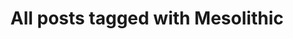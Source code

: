 ---
layout: tag
title: "All posts tagged with Mesolithic"
permalink: /weblog/tags/mesolithic/
taxonomy: Mesolithic
---